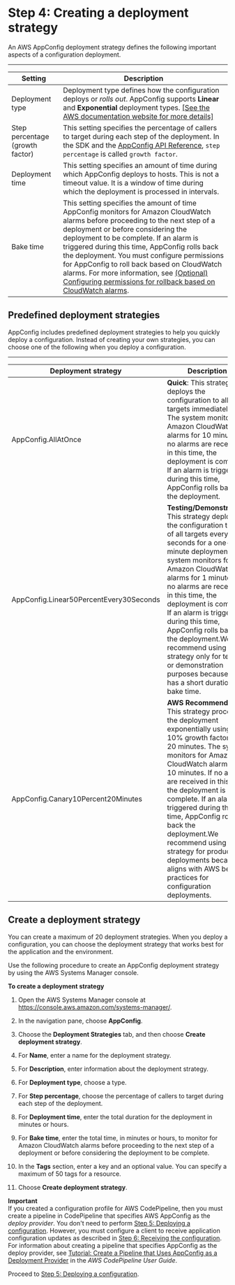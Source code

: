 # Step 4: Creating a deployment strategy<a name="appconfig-creating-deployment-strategy"></a>

An AWS AppConfig deployment strategy defines the following important aspects of a configuration deployment\.


****  

| Setting | Description | 
| --- | --- | 
|  Deployment type  | Deployment type defines how the configuration deploys or *rolls out*\. AppConfig supports **Linear** and **Exponential** deployment types\. [\[See the AWS documentation website for more details\]](http://docs.aws.amazon.com/systems-manager/latest/userguide/appconfig-creating-deployment-strategy.html)  | 
|  Step percentage \(growth factor\)  |  This setting specifies the percentage of callers to target during each step of the deployment\.  In the SDK and the [AppConfig API Reference](http://docs.aws.amazon.com/appconfig/2019-10-09/APIReference/API_CreateDeploymentStrategy.html), `step percentage` is called `growth factor`\.   | 
|  Deployment time  |  This setting specifies an amount of time during which AppConfig deploys to hosts\. This is not a timeout value\. It is a window of time during which the deployment is processed in intervals\.  | 
|  Bake time  |  This setting specifies the amount of time AppConfig monitors for Amazon CloudWatch alarms before proceeding to the next step of a deployment or before considering the deployment to be complete\. If an alarm is triggered during this time, AppConfig rolls back the deployment\. You must configure permissions for AppConfig to roll back based on CloudWatch alarms\. For more information, see [\(Optional\) Configuring permissions for rollback based on CloudWatch alarms](appconfig-getting-started-cloudwatch-alarms-permissions.md)\.  | 

## Predefined deployment strategies<a name="appconfig-creating-deployment-strategy-predefined"></a>

AppConfig includes predefined deployment strategies to help you quickly deploy a configuration\. Instead of creating your own strategies, you can choose one of the following when you deploy a configuration\.


****  

| Deployment strategy | Description | 
| --- | --- | 
|  AppConfig\.AllAtOnce  | **Quick**: This strategy deploys the configuration to all targets immediately\. The system monitors for Amazon CloudWatch alarms for 10 minutes\. If no alarms are received in this time, the deployment is complete\. If an alarm is triggered during this time, AppConfig rolls back the deployment\.   | 
|  AppConfig\.Linear50PercentEvery30Seconds  | **Testing/Demonstration**: This strategy deploys the configuration to half of all targets every 30 seconds for a one\-minute deployment\. The system monitors for Amazon CloudWatch alarms for 1 minute\. If no alarms are received in this time, the deployment is complete\. If an alarm is triggered during this time, AppConfig rolls back the deployment\.We recommend using this strategy only for testing or demonstration purposes because it has a short duration and bake time\.  | 
|  AppConfig\.Canary10Percent20Minutes  | **AWS Recommended**: This strategy processes the deployment exponentially using a 10% growth factor over 20 minutes\. The system monitors for Amazon CloudWatch alarms for 10 minutes\. If no alarms are received in this time, the deployment is complete\. If an alarm is triggered during this time, AppConfig rolls back the deployment\.We recommend using this strategy for production deployments because it aligns with AWS best practices for configuration deployments\.  | 

## Create a deployment strategy<a name="appconfig-creating-deployment-strategy-create"></a>

You can create a maximum of 20 deployment strategies\. When you deploy a configuration, you can choose the deployment strategy that works best for the application and the environment\.

Use the following procedure to create an AppConfig deployment strategy by using the AWS Systems Manager console\.

**To create a deployment strategy**

1. Open the AWS Systems Manager console at [https://console\.aws\.amazon\.com/systems\-manager/](https://console.aws.amazon.com/systems-manager/)\.

1. In the navigation pane, choose **AppConfig**\.

1. Choose the **Deployment Strategies** tab, and then choose **Create deployment strategy**\.

1. For **Name**, enter a name for the deployment strategy\.

1. For **Description**, enter information about the deployment strategy\.

1. For **Deployment type**, choose a type\.

1. For **Step percentage**, choose the percentage of callers to target during each step of the deployment\. 

1. For **Deployment time**, enter the total duration for the deployment in minutes or hours\. 

1. For **Bake time**, enter the total time, in minutes or hours, to monitor for Amazon CloudWatch alarms before proceeding to the next step of a deployment or before considering the deployment to be complete\. 

1. In the **Tags** section, enter a key and an optional value\. You can specify a maximum of 50 tags for a resource\. 

1. Choose **Create deployment strategy**\.

**Important**  
If you created a configuration profile for AWS CodePipeline, then you must create a pipeline in CodePipeline that specifies AWS AppConfig as the *deploy provider*\. You don't need to perform [Step 5: Deploying a configuration](appconfig-deploying.md)\. However, you must configure a client to receive application configuration updates as described in [Step 6: Receiving the configuration](appconfig-retrieving-the-configuration.md)\. For information about creating a pipeline that specifies AppConfig as the deploy provider, see [Tutorial: Create a Pipeline that Uses AppConfig as a Deployment Provider](https://docs.aws.amazon.com/codepipeline/latest/userguide/tutorials-AppConfig.html) in the *AWS CodePipeline User Guide*\. 

Proceed to [Step 5: Deploying a configuration](appconfig-deploying.md)\.